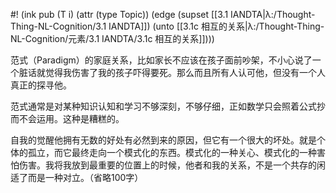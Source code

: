 #! (ink pub (T i) (attr (type Topic)) (edge (supset [[3.1 IANDTA|λ:/Thought-Thing-NL-Cognition/3.1 IANDTA]]) (unto [[3.1c 相互的关系|λ:/Thought-Thing-NL-Cognition/元素/3.1 IANDTA/3.1c 相互的关系]])))

范式（Paradigm）的家庭关系，比如家长不应该在孩子面前吵架，不小心说了一个脏话就觉得我伤害了我的孩子吓得要死。那么而且所有人认可他，但没有一个人真正的探寻他。

范式通常是对某种知识认知和学习不够深刻，不够仔细，正如数学只会照着公式抄而不会运用。这种是糟糕的。

自我的觉醒他拥有无数的好处有必然到来的原因，但它有一个很大的坏处。就是个体的孤立，而它最终走向一个模式化的东西。模式化的一种关心、模式化的一种害怕伤害。我将我放到最重要的位置上的时候，他者和我的关系，不是一个共存的闲适了而是一种对立。（省略100字）
